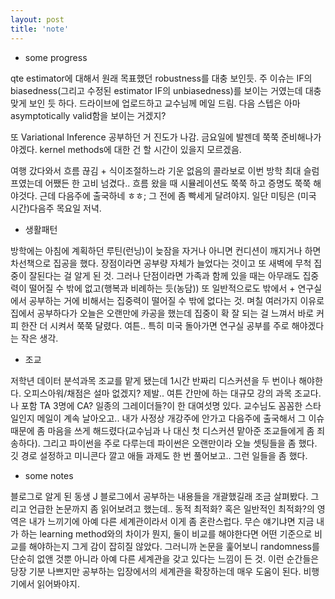 ```yaml
---
layout: post
title: 'note'
---
```


- some progress

qte estimator에 대해서 원래 목표했던 robustness를 대충 보인듯. 주 이슈는 IF의 biasedness(그리고 수정된 estimator IF의 unbiasedness)를 보이는 거였는데 대충 맞게 보인 듯 하다. 드라이브에 업로드하고 교수님께 메일 드림. 다음 스텝은 아마 asymptotically valid함을 보이는 거겠지?


또 Variational Inference 공부하던 거 진도가 나감. 금요일에 발젠데 쭉쭉 준비해나가야겠다. kernel methods에 대한 건 할 시간이 있을지 모르겠음. 


여행 갔다와서 흐름 끊김 + 식이조절하느라 기운 없음의 콜라보로 이번 방학 최대 슬럼프였는데 어쨌든 한 고비 넘겼다.. 흐름 왔을 때 시뮬레이션도 쭉쭉 하고 증명도 쭉쭉 해야것다. 근데 다음주에 출국하네 ㅎㅎ; 그 전에 좀 빡세게 달려야지. 일단 미팅은 (미국 시간)다음주 목요일 저녁.

- 생활패턴

방학에는 아침에 계획하던 루틴(런닝)이 늦잠을 자거나 아니면 컨디션이 깨지거나 하면 차선책으로 집공을 했다. 장점이라면 공부량 자체가 늘었다는 것이고 또 새벽에 무척 집중이 잘된다는 걸 알게 된 것. 그러나 단점이라면 가족과 함께 있을 때는 아무래도 집중력이 떨어질 수 밖에 없고(행복과 비례하는 듯(농담)) 또 일반적으로도 밖에서 + 연구실에서 공부하는 거에 비해서는 집중력이 떨어질 수 밖에 없다는 것. 며칠 여러가지 이유로 집에서 공부하다가 오늘은 오랜만에 카공을 했는데 집중이 확 잘 되는 걸 느껴서 바로 커피 한잔 더 시켜서 쭉쭉 달렸다. 여튼.. 특히 미국 돌아가면 연구실 공부를 주로 해야겠다는 작은 생각. 

- 조교

저학년 데이터 분석과목 조교를 맡게 됐는데 1시간 반짜리 디스커션을 두 번이나 해야한다. 오피스아워/채점은 설마 없겠지? 제발.. 여튼 간만에 하는 대규모 강의 과목 조교다. 나 포함 TA 3명에 CA? 일종의 그레이더들?이 한 대여섯명 있다. 교수님도 꼼꼼한 스타일인지 메일이 계속 날아오고.. 내가 사정상 개강주에 안가고 다음주에 출국해서 그 이슈때문에 좀 마음을 쓰게 해드렸다(교수님과 나 대신 첫 디스커션 맡아준 조교들에게 좀 죄송하다). 그리고 파이썬을 주로 다루는데 파이썬은 오랜만이라 오늘 셋팅들을 좀 했다. 깃 경로 설정하고 미니콘다 깔고 애들 과제도 한 번 풀어보고.. 그런 일들을 좀 했다. 

- some notes

블로그로 알게 된 동생 J 블로그에서 공부하는 내용들을 개괄했길래 조금 살펴봤다. 그리고 언급한 논문까지 좀 읽어보려고 했는데.. 동적 최적화? 혹은 일반적인 최적화?의 영역은 내가 느끼기에 아예 다른 세계관이라서 이게 좀 혼란스럽다. 무슨 얘기냐면 지금 내가 하는 learning method와의 차이가 뭔지, 둘이 비교를 해야한다면 어떤 기준으로 비교를 해야하는지 그게 감이 잡히질 않았다. 그러니까 논문을 훑어보니 randomness를 단순히 없앤 것뿐 아니라 아예 다른 세계관을 갖고 있다는 느낌이 든 것. 이런 순간들은 당장 기분 나쁘지만 공부하는 입장에서의 세계관을 확장하는데 매우 도움이 된다. 비행기에서 읽어봐야지. 

